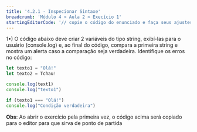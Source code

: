 ```yaml
---
title: '4.2.1 - Inspecionar Sintaxe'
breadcrumb: 'Módulo 4 > Aula 2 > Execício 1'
startingEditorCode: '// copie o código do enunciado e faça seus ajustes'
---
```


1•) O código abaixo deve criar 2 variáveis do tipo string, exibí-las para o usuário (console.log) e, ao final do código, compara a primeira string e mostra um alerta caso a comparação seja verdadeira. Identifique os erros no código:

```js
let texto1 = "Olá!"
let texto2 = Tchau!

console.log(text1)
console.log("texto1")

if (texto1 === "Olá!")
console.log("Condição verdadeira")
```

**Obs**: Ao abrir o exercício pela primeira vez, o código acima será copiado para o editor para que sirva de ponto de partida

